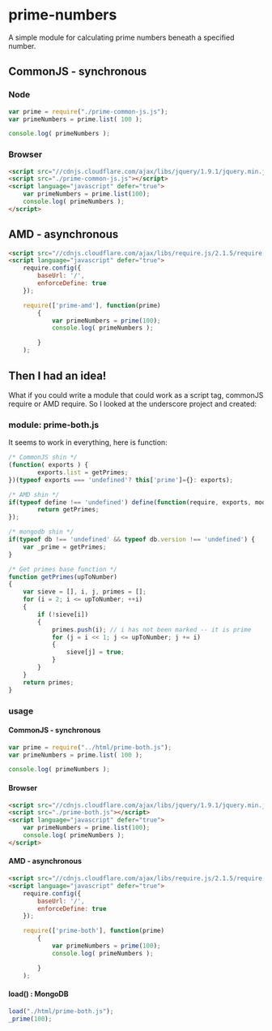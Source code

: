 prime-numbers
=============

A simple module for calculating prime numbers beneath a specified number.

## CommonJS - synchronous

### Node

``` js
var prime = require("./prime-common-js.js");
var primeNumbers = prime.list( 100 );

console.log( primeNumbers );
```

### Browser

``` html
<script src="//cdnjs.cloudflare.com/ajax/libs/jquery/1.9.1/jquery.min.js"></script>
<script src="./prime-common-js.js"></script>
<script language="javascript" defer="true">
	var primeNumbers = prime.list(100);
	console.log( primeNumbers );
</script>
```

## AMD - asynchronous
``` html
<script src="//cdnjs.cloudflare.com/ajax/libs/require.js/2.1.5/require.js"></script>
<script language="javascript" defer="true">
	require.config({
		baseUrl: '/',
		enforceDefine: true
	});

	require(['prime-amd'], function(prime)
		{
			var primeNumbers = prime(100);
			console.log( primeNumbers );

		}
	);
```

## Then I had an idea!

What if you could write a module that could work as a script tag, commonJS require or AMD require.  So I looked at the underscore project and created:

### module: prime-both.js

It seems to work in everything, here is function:

``` js
/* CommonJS shin */
(function( exports ) {
		exports.list = getPrimes;
})(typeof exports === 'undefined'? this['prime']={}: exports);

/* AMD shin */
if(typeof define !== 'undefined') define(function(require, exports, module) {
		return getPrimes;
});

/* mongodb shin */
if(typeof db !== 'undefined' && typeof db.version !== 'undefined') {
	var _prime = getPrimes;
}

/* Get primes base function */
function getPrimes(upToNumber)
{
	var sieve = [], i, j, primes = [];
	for (i = 2; i <= upToNumber; ++i)
	{
		if (!sieve[i])
		{
			primes.push(i); // i has not been marked -- it is prime
			for (j = i << 1; j <= upToNumber; j += i)
			{
				sieve[j] = true;
			}
		}
	}
	return primes;
}
```

### usage

#### CommonJS - synchronous

``` js
var prime = require("../html/prime-both.js");
var primeNumbers = prime.list( 100 );

console.log( primeNumbers );
```

#### Browser

``` html
<script src="//cdnjs.cloudflare.com/ajax/libs/jquery/1.9.1/jquery.min.js"></script>
<script src="./prime-both.js"></script>
<script language="javascript" defer="true">
	var primeNumbers = prime.list(100);
	console.log( primeNumbers );
</script>
```

#### AMD - asynchronous

``` html
<script src="//cdnjs.cloudflare.com/ajax/libs/require.js/2.1.5/require.js"></script>
<script language="javascript" defer="true">
	require.config({
		baseUrl: '/',
		enforceDefine: true
	});

	require(['prime-both'], function(prime)
		{
			var primeNumbers = prime(100);
			console.log( primeNumbers );

		}
	);
```

#### load() : MongoDB

``` js
load("./html/prime-both.js");
_prime(100);
```
